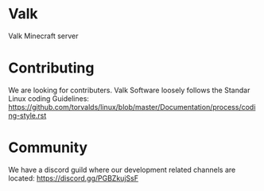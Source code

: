 # Valk
Valk Minecraft server

# Contributing
We are looking for contributers.
Valk Software loosely follows the Standar Linux coding Guidelines: https://github.com/torvalds/linux/blob/master/Documentation/process/coding-style.rst

# Community
We have a discord guild where our development related channels are located: https://discord.gg/PGBZkujSsF
